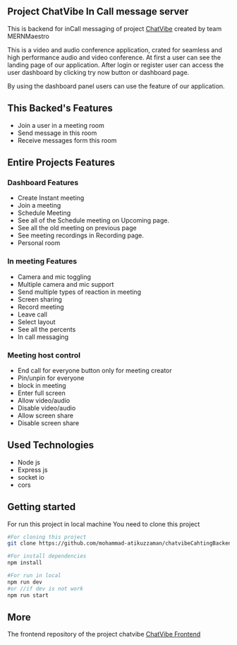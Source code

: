 ## Project ChatVibe In Call message server

This is backend for inCall messaging of project [ChatVibe](https://chat-vibe-ashy.vercel.app) created by team MERNMaestro

This is a video and audio conference application, crated for seamless and high performance audio and video conference. At first a user can see the landing page of our application. After login or register user can access the user dashboard by clicking try now button or dashboard page. 

By using the dashboard panel users can use the feature of our application.

## This Backed's Features
* Join a user in a meeting room
* Send message in this room
* Receive messages form this room



## Entire Projects Features
### Dashboard Features
* Create Instant meeting
* Join a meeting
* Schedule Meeting
* See all of the Schedule meeting on Upcoming page.
* See all the old meeting on previous page
* See meeting recordings in Recording page.
* Personal room

### In meeting Features
* Camera and mic toggling
* Multiple camera and mic support
* Send multiple types of reaction in meeting
* Screen sharing
* Record meeting
* Leave call
* Select layout
* See all the percents
* In call messaging

### Meeting host control
* End call for everyone button only for meeting creator
* Pin/unpin for everyone
* block in meeting
* Enter full screen
* Allow video/audio
* Disable video/audio
* Allow screen share
* Disable screen share


##   Used Technologies
* Node js
* Express js
* socket io
* cors

## Getting started
 For run this project in local machine You need to clone this project
 ```bash
 #For cloning this project
 git clone https://github.com/mohammad-atikuzzaman/chatvibeCahtingBackend.git
 ```
 
 ```bash
 #For install dependencies
 npm install 
 ```
 ```bash
 #For run in local
 npm run dev
 #or //if dev is not work
 npm run start 
 ```


 ## More
 The frontend repository of the project chatvibe
 [ChatVibe Frontend](https://github.com/md-nasim-mondal/chatVibe)



